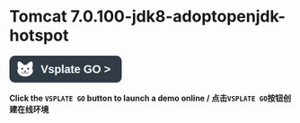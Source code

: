 # Tomcat 7.0.100-jdk8-adoptopenjdk-hotspot

<a href="https://www.vsplate.com/?docker-compose=https://github.com/vsplate/dcenvs/tomcat/7.0.100-jdk8-adoptopenjdk-hotspot"><img alt="VSPLATE GO" src="https://raw.githubusercontent.com/vsplate/images/master/vsgo_btn.png" width="200px"></a>

**Click the `VSPLATE GO` button to launch a demo online / 点击`VSPLATE GO`按钮创建在线环境**